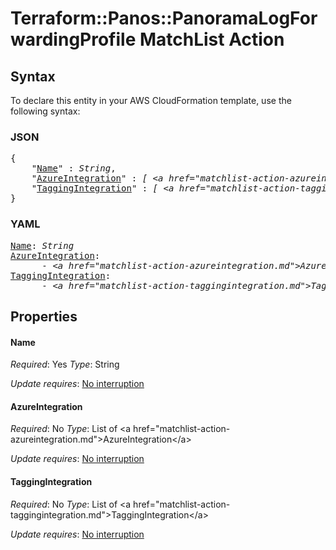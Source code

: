 # Terraform::Panos::PanoramaLogForwardingProfile MatchList Action

## Syntax

To declare this entity in your AWS CloudFormation template, use the following syntax:

### JSON

<pre>
{
    "<a href="#name" title="Name">Name</a>" : <i>String</i>,
    "<a href="#azureintegration" title="AzureIntegration">AzureIntegration</a>" : <i>[ &lt;a href=&#34;matchlist-action-azureintegration.md&#34;&gt;AzureIntegration&lt;/a&gt;, ... ]</i>,
    "<a href="#taggingintegration" title="TaggingIntegration">TaggingIntegration</a>" : <i>[ &lt;a href=&#34;matchlist-action-taggingintegration.md&#34;&gt;TaggingIntegration&lt;/a&gt;, ... ]</i>
}
</pre>

### YAML

<pre>
<a href="#name" title="Name">Name</a>: <i>String</i>
<a href="#azureintegration" title="AzureIntegration">AzureIntegration</a>: <i>
      - &lt;a href=&#34;matchlist-action-azureintegration.md&#34;&gt;AzureIntegration&lt;/a&gt;</i>
<a href="#taggingintegration" title="TaggingIntegration">TaggingIntegration</a>: <i>
      - &lt;a href=&#34;matchlist-action-taggingintegration.md&#34;&gt;TaggingIntegration&lt;/a&gt;</i>
</pre>

## Properties

#### Name

_Required_: Yes
_Type_: String

_Update requires_: [No interruption](https://docs.aws.amazon.com/AWSCloudFormation/latest/UserGuide/using-cfn-updating-stacks-update-behaviors.html#update-no-interrupt)

#### AzureIntegration

_Required_: No
_Type_: List of &lt;a href=&#34;matchlist-action-azureintegration.md&#34;&gt;AzureIntegration&lt;/a&gt;

_Update requires_: [No interruption](https://docs.aws.amazon.com/AWSCloudFormation/latest/UserGuide/using-cfn-updating-stacks-update-behaviors.html#update-no-interrupt)

#### TaggingIntegration

_Required_: No
_Type_: List of &lt;a href=&#34;matchlist-action-taggingintegration.md&#34;&gt;TaggingIntegration&lt;/a&gt;

_Update requires_: [No interruption](https://docs.aws.amazon.com/AWSCloudFormation/latest/UserGuide/using-cfn-updating-stacks-update-behaviors.html#update-no-interrupt)

